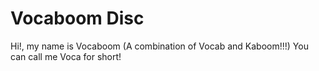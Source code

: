 # Vocaboom Disc
 
Hi!, my name is Vocaboom (A combination of Vocab and Kaboom!!!) You can call me Voca for short!
